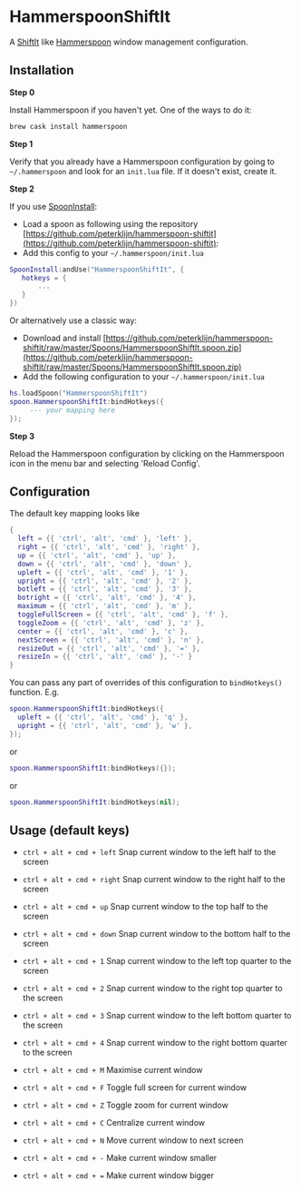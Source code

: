 # HammerspoonShiftIt

A [ShiftIt](https://github.com/fikovnik/ShiftIt) like [Hammerspoon](http://www.hammerspoon.org) window management configuration.

## Installation

**Step 0**

Install Hammerspoon if you haven't yet. One of the ways to do it:
```bash
brew cask install hammerspoon 
```

**Step 1**

Verify that you already have a Hammerspoon configuration by going to `~/.hammerspoon` and look for an `init.lua` file. If it doesn't exist, create it.

**Step 2**

If you use [SpoonInstall](https://www.hammerspoon.org/Spoons/SpoonInstall.html):
 - Load a spoon as following using the repository [https://github.com/peterklijn/hammerspoon-shiftit](https://github.com/peterklijn/hammerspoon-shiftit):
 - Add this config to your `~/.hammerspoon/init.lua`
 ```lua
SpoonInstall:andUse("HammerspoonShiftIt", {
    hotkeys = { 
        ...
    }
})
```

Or alternatively use a classic way:
 - Download and install [https://github.com/peterklijn/hammerspoon-shiftit/raw/master/Spoons/HammerspoonShiftIt.spoon.zip](https://github.com/peterklijn/hammerspoon-shiftit/raw/master/Spoons/HammerspoonShiftIt.spoon.zip)
 - Add the following configuration to your `~/.hammerspoon/init.lua`

```lua
hs.loadSpoon("HammerspoonShiftIt")
spoon.HammerspoonShiftIt:bindHotkeys({
     --- your mapping here
});
```

**Step 3**

Reload the Hammerspoon configuration by clicking on the Hammerspoon icon in the menu bar and selecting 'Reload Config'.

## Configuration

The default key mapping looks like 
```lua
{
  left = {{ 'ctrl', 'alt', 'cmd' }, 'left' },
  right = {{ 'ctrl', 'alt', 'cmd' }, 'right' },
  up = {{ 'ctrl', 'alt', 'cmd' }, 'up' },
  down = {{ 'ctrl', 'alt', 'cmd' }, 'down' },
  upleft = {{ 'ctrl', 'alt', 'cmd' }, '1' },
  upright = {{ 'ctrl', 'alt', 'cmd' }, '2' },
  botleft = {{ 'ctrl', 'alt', 'cmd' }, '3' },
  botright = {{ 'ctrl', 'alt', 'cmd' }, '4' },
  maximum = {{ 'ctrl', 'alt', 'cmd' }, 'm' },
  toggleFullScreen = {{ 'ctrl', 'alt', 'cmd' }, 'f' },
  toggleZoom = {{ 'ctrl', 'alt', 'cmd' }, 'z' },
  center = {{ 'ctrl', 'alt', 'cmd' }, 'c' },
  nextScreen = {{ 'ctrl', 'alt', 'cmd' }, 'n' },
  resizeOut = {{ 'ctrl', 'alt', 'cmd' }, '=' },
  resizeIn = {{ 'ctrl', 'alt', 'cmd' }, '-' }
}

```

You can pass any part of overrides of this configuration to `bindHotkeys()` function.
E.g. 
```lua
spoon.HammerspoonShiftIt:bindHotkeys({
  upleft = {{ 'ctrl', 'alt', 'cmd' }, 'q' },
  upright = {{ 'ctrl', 'alt', 'cmd' }, 'w' },
});
```
or
```lua
spoon.HammerspoonShiftIt:bindHotkeys({});
```
or
```lua
spoon.HammerspoonShiftIt:bindHotkeys(nil);
```

## Usage (default keys)

- `ctrl + alt + cmd + left` Snap current window to the left half to the screen
- `ctrl + alt + cmd + right` Snap current window to the right half to the screen
- `ctrl + alt + cmd + up` Snap current window to the top half to the screen
- `ctrl + alt + cmd + down` Snap current window to the bottom half to the screen


- `ctrl + alt + cmd + 1` Snap current window to the left top quarter to the screen
- `ctrl + alt + cmd + 2` Snap current window to the right top quarter to the screen
- `ctrl + alt + cmd + 3` Snap current window to the left bottom quarter to the screen
- `ctrl + alt + cmd + 4` Snap current window to the right bottom quarter to the screen


- `ctrl + alt + cmd + M` Maximise current window
- `ctrl + alt + cmd + F` Toggle full screen for current window
- `ctrl + alt + cmd + Z` Toggle zoom for current window
- `ctrl + alt + cmd + C` Centralize current window
- `ctrl + alt + cmd + N` Move current window to next screen


- `ctrl + alt + cmd + -` Make current window smaller
- `ctrl + alt + cmd + =` Make current window bigger
